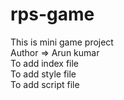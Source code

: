 # rps-game
This is mini game project
<br>
Author => Arun kumar
<br>
To add index file
<br>
To add style file
<br>
To add script file
